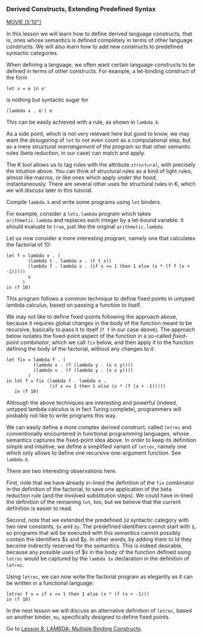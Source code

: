<!-- Copyright (c) 2012-2019 K Team. All Rights Reserved. -->

### Derived Constructs, Extending Predefined Syntax

[MOVIE [5'10"]](http://youtu.be/qZWiBaN7zrw)

In this lesson we will learn how to define derived language constructs, that
is, ones whose semantics is defined completely in terms of other language
constructs.  We will also learn how to add new constructs to predefined
syntactic categories.

When defining a language, we often want certain language constructs to be
defined in terms of other constructs.  For example, a let-binding construct
of the form

    let x = e in e'

is nothing but syntactic sugar for

    (lambda x . e') e

This can be easily achieved with a rule, as shown in `lambda.k`.

As a side point, which is not very relevant here but good to know, we may
want the *desugaring* of `let` to not even count as a computational step, but
as a mere *structural rearrangement* of the program so that other semantic
rules (beta reduction, in our case) can match and apply.

The K tool allows us to tag rules with the attribute `structural`, with
precisely the intuition above.  You can think of structural rules as a kind
of light rules, almost like macros, or like ones which apply *under the hood*,
instantaneously.  There are several other uses for structural rules in K,
which we will discuss later in this tutorial.

Compile `lambda.k` and write some programs using `let` binders.  

For example, consider a `lets.lambda` program which takes `arithmetic.lambda`
and replaces each integer by a let-bound variable.  It should evaluate to
`true`, just like the original `arithmetic.lambda`.

Let us now consider a more interesting program, namely one that calculates the
factorial of 10:

    let f = lambda x . (
            (lambda t . lambda x . (t t x))
            (lambda f . lambda x . (if x <= 1 then 1 else (x * (f f (x + -1)))))
            x
          )
    in (f 10)

This program follows a common technique to define fixed points in untyped
lambda calculus, based on passing a function to itself.

We may not like to define fixed-points following the approach above, because
it requires global changes in the body of the function meant to be recursive,
basically to pass it to itself (`f f` in our case above).  The approach below
isolates the fixed-point aspect of the function in a so-called *fixed-point
combinator*, which we call `fix` below, and then apply it to the function
defining the body of the factorial, without any changes to it:

    let fix = lambda f . (
              (lambda x . (f (lambda y . (x x y))))
              (lambda x . (f (lambda y . (x x y))))
            )
    in let f = fix (lambda f . lambda x .
                    (if x <= 1 then 1 else (x * (f (x + -1)))))
       in (f 10)

Although the above techniques are interesting and powerful (indeed, untyped
lambda calculus is in fact Turing complete), programmers will probably not
like to write programs this way.

We can easily define a more complex derived construct, called `letrec` and
conventionally encountered in functional programming languages, whose semantics
captures the fixed-point idea above.  In order to keep its definition simple
and intuitive, we define a simplified variant of `letrec`, namely one which only
allows to define one recursive one-argument function.  See `lambda.k`.

There are two interesting observations here.

First, note that we have already in-lined the definition of the `fix`
combinator in the definition of the factorial, to save one application of the 
beta reduction rule (and the involved substitution steps).  We could have
in-lined the definition of the remaining `let`, too, but we believe that the
current definition is easier to read.

Second, note that we extended the predefined `Id` syntactic category with two
new constants, `$x` and `$y`.  The predefined identifiers cannot start with
`$`, so programs that will be executed with this semantics cannot possibly
contain the identifiers $x and $y.  In other words, by adding them to Id they
become indirectly reserved for the semantics.  This is indeed desirable,
because any possible uses of $x in the body of the function defined
using `letrec` would be captured by the `lambda $x` declaration in the
definition of `letrec`.

Using `letrec`, we can now write the factorial program as elegantly as it can
be written in a functional language:

    letrec f x = if x <= 1 then 1 else (x * (f (x + -1)))
    in (f 10)

In the next lesson we will discuss an alternative definition of `letrec`, based
on another binder, `mu`, specifically designed to define fixed points.

Go to [Lesson 8, LAMBDA: Multiple Binding Constructs](../lesson_8/README.md).
